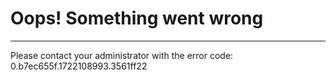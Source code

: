 Oops! Something went wrong
==========================

* * *

Please contact your administrator with the error code: 0.b7ec655f.1722108993.3561ff22